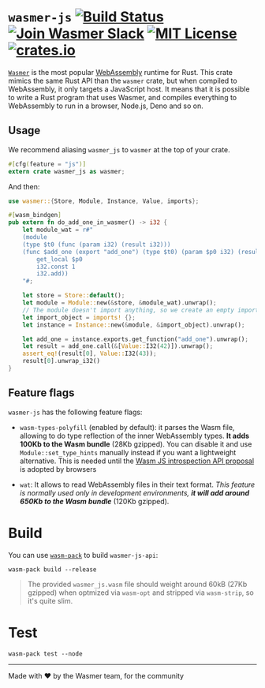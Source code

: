 # `wasmer-js` [![Build Status](https://github.com/wasmerio/wasmer/workflows/build/badge.svg?style=flat-square)](https://github.com/wasmerio/wasmer/actions?query=workflow%3Abuild) [![Join Wasmer Slack](https://img.shields.io/static/v1?label=Slack&message=join%20chat&color=brighgreen&style=flat-square)](https://slack.wasmer.io) [![MIT License](https://img.shields.io/github/license/wasmerio/wasmer.svg?style=flat-square)](https://github.com/wasmerio/wasmer/blob/master/LICENSE) [![crates.io](https://img.shields.io/crates/v/wasmer-js.svg)](https://crates.io/crates/wasmer-js)

[`Wasmer`](https://wasmer.io/) is the most popular
[WebAssembly](https://webassembly.org/) runtime for Rust. This crate mimics the same Rust
API than the `wasmer` crate, but when compiled to WebAssembly, it only targets
a JavaScript host. It means that it is possible to write a Rust program that uses Wasmer,
and compiles everything to WebAssembly to run in a browser, Node.js, Deno and so on.

## Usage

We recommend aliasing `wasmer_js` to `wasmer` at the top of your crate.

```rust
#[cfg(feature = "js")]
extern crate wasmer_js as wasmer;
```

And then:

```rust
use wasmer::{Store, Module, Instance, Value, imports};

#[wasm_bindgen]
pub extern fn do_add_one_in_wasmer() -> i32 {
    let module_wat = r#"
    (module
    (type $t0 (func (param i32) (result i32)))
    (func $add_one (export "add_one") (type $t0) (param $p0 i32) (result i32)
        get_local $p0
        i32.const 1
        i32.add))
    "#;

    let store = Store::default();
    let module = Module::new(&store, &module_wat).unwrap();
    // The module doesn't import anything, so we create an empty import object.
    let import_object = imports! {};
    let instance = Instance::new(&module, &import_object).unwrap();

    let add_one = instance.exports.get_function("add_one").unwrap();
    let result = add_one.call(&[Value::I32(42)]).unwrap();
    assert_eq!(result[0], Value::I32(43));
    result[0].unwrap_i32()
}
```

## Feature flags

`wasmer-js` has the following feature flags:
* `wasm-types-polyfill` (enabled by default): it parses the Wasm file, allowing to do type reflection of the inner WebAssembly types.
  __It adds 100Kb to the Wasm bundle__ (28Kb gzipped). You can disable it and use `Module::set_type_hints` manually instead if you want a lightweight alternative.
  This is needed until the [Wasm JS introspection API proposal](https://github.com/WebAssembly/js-types/blob/master/proposals/js-types/Overview.md) is adopted by browsers

* `wat`: It allows to read WebAssembly files in their text format.
  *This feature is normally used only in development environments, __it will add around 650Kb to the Wasm bundle__* (120Kb gzipped).

# Build

You can use [`wasm-pack`](https://github.com/rustwasm/wasm-pack/) to build `wasmer-js-api`:

```
wasm-pack build --release
```

> The provided `wasmer_js.wasm` file should weight around 60kB (27Kb gzipped) when optmized via `wasm-opt` and stripped via `wasm-strip`, so it's quite slim.

# Test

```
wasm-pack test --node
```

---

Made with ❤️ by the Wasmer team, for the community
